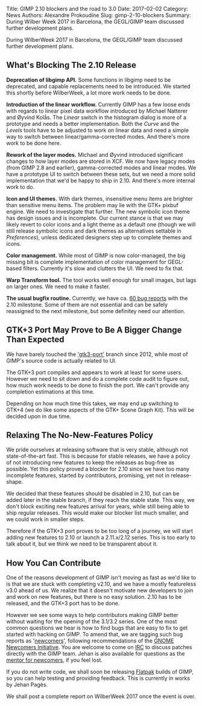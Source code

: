 Title: GIMP 2.10 blockers and the road to 3.0
Date: 2017-02-02
Category: News
Authors: Alexandre Prokoudine
Slug: gimp-2-10-blockers
Summary: During Wilber Week 2017 in Barcelona, the GEGL/GIMP team discussed further development plans.

During WilberWeek 2017 in Barcelona, the GEGL/GIMP team discussed further development plans.

## What's Blocking The 2.10 Release

**Deprecation of libgimp API.** Some functions in libgimp need to be deprecated, and capable replacements need to be introduced. We started this shortly before WilberWeek, a lot more work needs to be done. 

**Introduction of the linear workflow.** Currently GIMP has a few loose ends with regards to linear pixel data workflow introduced by Michael Natterer and Øyvind Kolås. The *Linear* switch in the histogram dialog is more of a prototype and needs a better implementation. Both the *Curve* and the *Levels* tools have to be adjusted to work on linear data and need a simple way to switch between linear/gamma-corrected modes. And there's more work to be done here.

**Rework of the layer modes.** Michael and Øyvind introduced significant changes to how layer modes are stored in XCF. We now have legacy modes (from GIMP 2.8 and earlier), gamma-corrected modes and linear modes. We have a prototype UI to switch between these sets, but we need a more solid implementation that we'd be happy to ship in 2.10. And there's more internal work to do.

**Icon and UI themes.** With dark themes, insensitive menu items are brighter than sensitive menu items. The problem may lie with the GTK+ pixbuf engine. We need to investigate that further. The new symbolic icon theme has design issues and is incomplete. Our current stance is that we may likely revert to color icons and a light theme as a default one (though we will still release symbolic icons and dark themes as alternatives settable in *Preferences*), unless dedicated designers step up to complete themes and icons.

**Color management.** While most of GIMP is now color-managed, the big missing bit is complete implementation of color management for GEGL-based filters. Currently it's slow and clutters the UI. We need to fix that.

**Warp Transform tool.** The tool works well enough for small images, but lags on larger ones. We need to make it faster.

**The usual bugfix routine.** Currently, we have ca. [60 bug reports](https://bugzilla.gnome.org/buglist.cgi?bug_status=UNCONFIRMED&bug_status=NEW&bug_status=ASSIGNED&bug_status=REOPENED&bug_status=NEEDINFO&classification=Other&list_id=187696&order=Importance&product=GIMP&query_format=advanced&target_milestone=2.10) with the 2.10 milestone. Some of them are not essential and can be safely reassigned to the next milestone, but some definitey need our attention.

## GTK+3 Port May Prove to Be A Bigger Change Than Expected

We have barely touched the ['gtk3-port'](https://git.gnome.org/browse/gimp/log/?h=gtk3-port) branch since 2012, while most of GIMP's source code is actually related to UI. 

The GTK+3 port compiles and appears to work at least for some users. However we need to sit down and do a complete code audit to figure out, how much work needs to be done to finish the port. We can't provide any completion estimations at this time.

Depending on how much time this takes, we may end up switching to GTK+4 (we do like some aspects of the GTK+ Scene Graph Kit). This will be decided upon in due time.

## Relaxing The No-New-Features Policy

We pride ourselves at releasing software that is very stable, although not state-of-the-art fast. This is because for stable releases, we have a policy of not introducing new features to keep the releases as bug-free as possible. Yet this policy proved a blocker for 2.10 since we have too many incomplete features, started by contributors, promising, yet not in release-shape.

We decided that these features should be disabled in 2.10, but can be added later in the stable branch, if they reach the stable state. This way, we don't block exciting new features arrival for years, while still being able to ship regular releases. This would make our blocker list much smaller, and we could work in smaller steps.

Therefore if the GTK+3 port proves to be too long of a journey, we will start adding new features to 2.10 or launch a 2.11.x/2.12 series. This is too early to talk about it, but we think we need to be transparent about it.

## How You Can Contribute

One of the reasons development of GIMP isn't moving as fast as we'd like to is that we are stuck with completing v2.10, and we have a mostly featureless v3.0 ahead of us. We realize that it doesn't motivate new developers to join and work on new features, but there is no easy solution. 2.10 has to be released, and the GTK+3 port has to be done.

However we see some ways to help contributors making GIMP better without waiting for the opening of the 3.1/3.2 series. One of the most common questions we hear is how to find bugs that are easy to fix to get started with hacking on GIMP. To amend that, we are tagging such bug reports as '[newcomers](https://bugzilla.gnome.org/buglist.cgi?bug_status=UNCONFIRMED&bug_status=NEW&bug_status=ASSIGNED&bug_status=REOPENED&columnlist=component%2Cchangeddate%2Cbug_severity%2Cpriority%2Cshort_desc&keywords=newcomers&list_id=187629&order=changeddate%20DESC%2Ccomponent&product=GIMP&resolution=---)', following recommendations of the [GNOME Newcomers Initiative](https://wiki.gnome.org/Newcomers/). You are welcome to come on [IRC](https://www.gimp.org/irc.html) to discuss patches directly with the GIMP team. Jehan is also available for questions as the [mentor for newcomers](https://wiki.gnome.org/JehanPages), if you feel lost.

If you do not write code, we shall soon be releasing [Flatpak](http://flatpak.org/) builds of GIMP, so you can help testing and providing feedback. This is currently in works by Jehan Pagès.

We shall post a complete report on WilberWeek 2017 once the event is over.